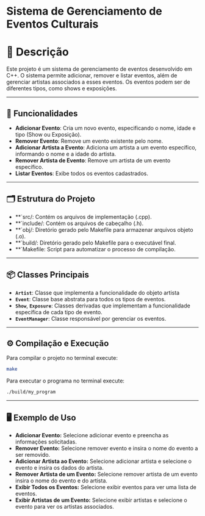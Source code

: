 # Sistema de Gerenciamento de Eventos Culturais

# 📄 Descrição
Este projeto é um sistema de gerenciamento de eventos desenvolvido em C++. O sistema permite adicionar, remover e listar eventos, além de gerenciar artistas associados a esses eventos. Os eventos podem ser de diferentes tipos, como shows e exposições.

---

## 🔧 Funcionalidades

- **Adicionar Evento**: Cria um novo evento, especificando o nome, idade e tipo (Show ou Exposição).
- **Remover Evento**: Remove um evento existente pelo nome.
- **Adicionar Artista a Evento**: Adiciona um artista a um evento específico, informando o nome e a idade do artista.
- **Remover Artista de Evento**: Remove um artista de um evento específico.
- **Listar Eventos**: Exibe todos os eventos cadastrados.

---

## 🗂️ Estrutura do Projeto

- **`src/: Contém os arquivos de implementação (.cpp).
- **`include/: Contém os arquivos de cabeçalho (.h).
- **`obj/: Diretório gerado pelo Makefile para armazenar arquivos objeto (.o).
- **`build/: Diretório gerado pelo Makefile para o executável final.
- **`Makefile: Script para automatizar o processo de compilação.

---

## 📦 Classes Principais

- **`Artist`**: Classe que implementa a funcionalidade do objeto artista
- **`Event`**: Classe base abstrata para todos os tipos de eventos.
- **`Show`**, **`Exposure`**: Classes derivadas que implementam a funcionalidade específica de cada tipo de evento.
- **`EventManager`**: Classe responsável por gerenciar os eventos.

---

## ⚙️ Compilação e Execução

Para compilar o projeto no terminal execute: 

```bash
make
```
Para executar o programa no terminal execute:
```bash
./build/my_program
```

---

## 🖥️ Exemplo de Uso

- **Adicionar Evento:** Selecione adicionar evento e preencha as informações solicitadas.
- **Remover Evento:** Selecione remover evento e insira o nome do evento a ser removido.
- **Adicionar Artista ao Evento:** Selecione adicionar artista e selecione o evento e insira os dados do artista.
- **Remover Artista de um Evento:** Selecione remover artista de um evento insira o nome do evento e do artista.
- **Exibir Todos os Eventos:** Selecione exibir eventos para ver uma lista de eventos.
- **Exibir Artistas de um Evento:** Selecione exibir artistas e selecione o evento para ver os artistas associados.
